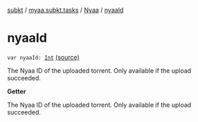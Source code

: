 [subkt](../../index.md) / [myaa.subkt.tasks](../index.md) / [Nyaa](index.md) / [nyaaId](./nyaa-id.md)

# nyaaId

`var nyaaId: `[`Int`](https://kotlinlang.org/api/latest/jvm/stdlib/kotlin/-int/index.html) [(source)](https://github.com/Myaamori/SubKt/blob/0.1.10/src/main/kotlin/myaa/subkt/tasks/tasks.kt#L951)

The Nyaa ID of the uploaded torrent.
Only available if the upload succeeded.

**Getter**

The Nyaa ID of the uploaded torrent.
Only available if the upload succeeded.

